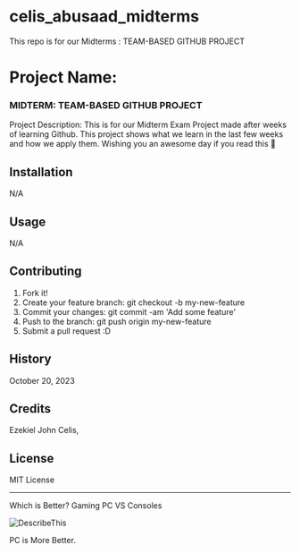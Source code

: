 # celis_abusaad_midterms
This repo is for our Midterms : TEAM-BASED GITHUB PROJECT


# Project Name:  
### MIDTERM: TEAM-BASED GITHUB PROJECT


Project Description: This is for our Midterm Exam Project made after weeks of learning Github. This project shows what we learn in the last few weeks and how we apply them. Wishing you an awesome day if you read this 🦾

## Installation 

N/A 

## Usage 

N/A

## Contributing

1. Fork it!
2. Create your feature branch: git checkout -b my-new-feature
3. Commit your changes: git commit -am 'Add some feature'
4. Push to the branch: git push origin my-new-feature
5. Submit a pull request :D


## History

October 20, 2023

## Credits 

Ezekiel John Celis,


## License 

MIT License


---
Which is Better? 
Gaming PC VS Consoles 

![DescribeThis](images/P2PDCO0.png)

PC is More Better.






